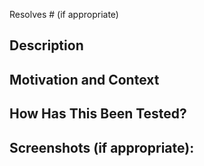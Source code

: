 Resolves #<issue number> (if appropriate)

## Description
<!--- Describe your changes in detail -->
<!--- If suggesting a new feature or change, please discuss it in an issue first -->
<!--- If fixing a bug, there should be an issue describing it with steps to reproduce -->

## Motivation and Context
<!--- Why is this change required? What problem does it solve? -->

## How Has This Been Tested?
<!--- Please describe in detail how you tested your changes. -->
<!--- Include details of your testing environment, and the tests you ran to -->
<!--- see how your change affects other areas of the code, etc. -->

## Screenshots (if appropriate):
